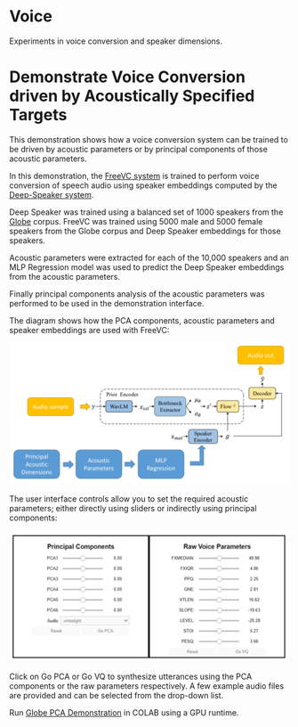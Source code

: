 # Voice
Experiments in voice conversion and speaker dimensions.

# Demonstrate Voice Conversion driven by Acoustically Specified Targets

This demonstration shows how a voice conversion system can be trained to be driven by acoustic parameters or by principal components of those acoustic parameters.

In this demonstration, the [FreeVC system](https://github.com/OlaWod/FreeVC) is trained to perform voice conversion of speech audio using speaker embeddings computed by the [Deep-Speaker system](https://github.com/philipperemy/deep-speaker).

Deep Speaker was trained using a balanced set of 1000 speakers from the [Globe](https://globecorpus.github.io/) corpus. FreeVC was trained using 5000 male and 5000 female speakers from the Globe corpus and Deep Speaker embeddings for those speakers.

Acoustic parameters were extracted for each of the 10,000 speakers and an MLP Regression model was used to predict the Deep Speaker embeddings from the acoustic parameters.

Finally principal components analysis of the acoustic parameters was performed to be used in the demonstration interface.

The diagram shows how the PCA components, acoustic parameters and speaker embeddings are used with FreeVC:

![Schematic diagram of FreeVC system](/images/freevc-pca.png)

The user interface controls allow you to set the required acoustic parameters; either directly using sliders or indirectly using principal components:

![User interface for Voice Conversion](/images/pca-controls.png)

Click on Go PCA or Go VQ to synthesize utterances using the PCA components or the raw parameters respectively. A few example audio files are provided and can be selected from the drop-down list.

Run [Globe PCA Demonstration](https://colab.research.google.com/github/mhuckvale/voice/blob/main/Globe_PCA_Demonstration.ipynb) in COLAB using a GPU runtime.


